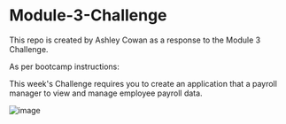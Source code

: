 # Module-3-Challenge
This repo is created by Ashley Cowan as a response to the Module 3 Challenge.

As per bootcamp instructions:

This week's Challenge requires you to create an application that a payroll manager to view and manage employee payroll data.

![image](https://github.com/Ashley55mv/Module-3-Challenge/assets/142479568/4ccdd9a3-dc90-4306-9d54-8f4d4977f1e1)


